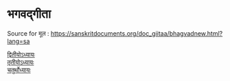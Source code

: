 # भगवद्गीता 

Source for मूल : https://sanskritdocuments.org/doc_giitaa/bhagvadnew.html?lang=sa

[द्वितीयोऽध्यायः](https://github.com/aniruddha753/bhagavadgeeta/blob/master/%E0%A4%A6%E0%A5%8D%E0%A4%B5%E0%A4%BF%E0%A4%A4%E0%A5%80%E0%A4%AF%E0%A5%8B%E0%A4%A7%E0%A5%8D%E0%A4%AF%E0%A4%BE%E0%A4%AF%E0%A4%83.md)  
[तृतीयोऽध्यायः](https://github.com/aniruddha753/bhagavadgeeta/blob/master/%E0%A4%A4%E0%A5%83%E0%A4%A4%E0%A5%80%E0%A4%AF%E0%A5%8B%E0%A4%A7%E0%A5%8D%E0%A4%AF%E0%A4%BE%E0%A4%AF%E0%A4%83.md)  
[चतुर्थोध्यायः](https://github.com/aniruddha753/bhagavadgeeta/blob/master/%E0%A4%9A%E0%A4%A4%E0%A5%81%E0%A4%B0%E0%A5%8D%E0%A4%A5%E0%A5%8B%E0%A4%A7%E0%A5%8D%E0%A4%AF%E0%A4%BE%E0%A4%AF%E0%A4%83.md)

